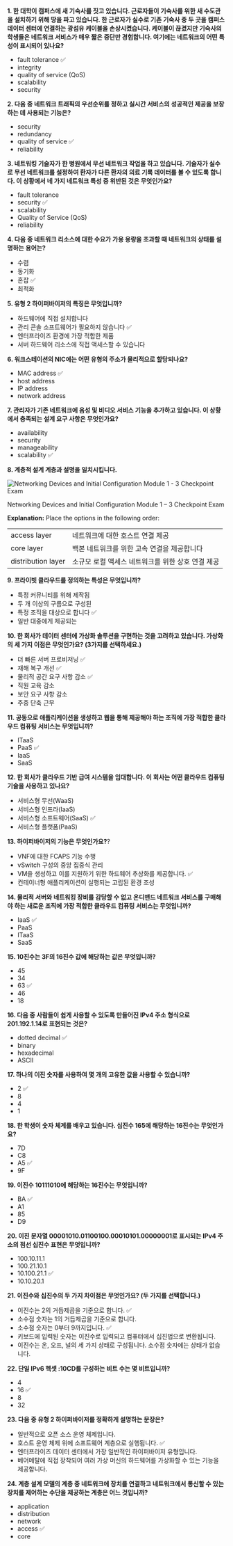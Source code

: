 **1. 한 대학이 캠퍼스에 새 기숙사를 짓고 있습니다. 근로자들이 기숙사를 위한 새 수도관을 설치하기 위해 땅을 파고 있습니다. 한 근로자가 실수로 기존 기숙사 중 두 곳을 캠퍼스 데이터 센터에 연결하는 광섬유 케이블을 손상시켰습니다. 케이블이 끊겼지만 기숙사의 학생들은 네트워크 서비스가 매우 짧은 중단만 경험합니다. 여기에는 네트워크의 어떤 특성이 표시되어 있나요?**

- fault tolerance ✅
- integrity
- quality of service (QoS)
- scalability
- security


**2. 다음 중 네트워크 트래픽의 우선순위를 정하고 실시간 서비스의 성공적인 제공을 보장하는 데 사용되는 기능은?**

- security
- redundancy
- quality of service ✅
- reliability


**3. 네트워킹 기술자가 한 병원에서 무선 네트워크 작업을 하고 있습니다. 기술자가 실수로 무선 네트워크를 설정하여 환자가 다른 환자의 의료 기록 데이터를 볼 수 있도록 합니다. 이 상황에서 네 가지 네트워크 특성 중 위반된 것은 무엇인가요?**

- fault tolerance
- security ✅
- scalability
- Quality of Service (QoS)
- reliability


**4. 다음 중 네트워크 리소스에 대한 수요가 가용 용량을 초과할 때 네트워크의 상태를 설명하는 용어는?**

- 수렴  
- 동기화  
- 혼잡 ✅  
- 최적화


**5. 유형 2 하이퍼바이저의 특징은 무엇입니까?**  
  
- 하드웨어에 직접 설치합니다  
- 관리 콘솔 소프트웨어가 필요하지 않습니다  ✅
- 엔터프라이즈 환경에 가장 적합한 제품  
- 서버 하드웨어 리소스에 직접 액세스할 수 있습니다


**6. 워크스테이션의 NIC에는 어떤 유형의 주소가 물리적으로 할당되나요?**

- MAC address ✅
- host address
- IP address
- network address


**7. 관리자가 기존 네트워크에 음성 및 비디오 서비스 기능을 추가하고 있습니다. 이 상황에서 충족되는 설계 요구 사항은 무엇인가요?**

- availability
- security
- manageability
- scalability ✅


**8. 계층적 설계 계층과 설명을 일치시킵니다.**

![Networking Devices and Initial Configuration Module 1 - 3 Checkpoint Exam](https://itexamanswers.net/wp-content/uploads/2022/07/2022-07-23_223601.jpg)

Networking Devices and Initial Configuration Module 1 – 3 Checkpoint Exam

**Explanation:** Place the options in the following order:

|                    |                              |
| ------------------ | ---------------------------- |
| access layer       | 네트워크에 대한 호스트 연결 제공           |
| core layer         | 백본 네트워크를 위한 고속 연결을 제공합니다     |
| distribution layer | 소규모 로컬 액세스 네트워크를 위한 상호 연결 제공 |

**9. 프라이빗 클라우드를 정의하는 특성은 무엇입니까?**  
  
- 특정 커뮤니티를 위해 제작됨  
- 두 개 이상의 구름으로 구성된  
- 특정 조직을 대상으로 합니다  ✅
- 일반 대중에게 제공되는


**10. 한 회사가 데이터 센터에 가상화 솔루션을 구현하는 것을 고려하고 있습니다. 가상화의 세 가지 이점은 무엇인가요? (3가지를 선택하세요.)**  
  
- 더 빠른 서버 프로비저닝  ✅
- 재해 복구 개선  ✅
- 물리적 공간 요구 사항 감소  ✅
- 직원 교육 감소  
- 보안 요구 사항 감소  
- 주중 단축 근무


**11. 공동으로 애플리케이션을 생성하고 웹을 통해 제공해야 하는 조직에 가장 적합한 클라우드 컴퓨팅 서비스는 무엇입니까?**

- ITaaS
- PaaS ✅
- IaaS
- SaaS


**12. 한 회사가 클라우드 기반 급여 시스템을 임대합니다. 이 회사는 어떤 클라우드 컴퓨팅 기술을 사용하고 있나요?**  
  
- 서비스형 무선(WaaS)  
- 서비스형 인프라(IaaS)  
- 서비스형 소프트웨어(SaaS)  ✅
- 서비스형 플랫폼(PaaS)


**13. 하이퍼바이저의 기능은 무엇인가요?**?  
  
- VNF에 대한 FCAPS 기능 수행  
- vSwitch 구성의 중앙 집중식 관리  
- VM을 생성하고 이를 지원하기 위한 하드웨어 추상화를 제공합니다. ✅  
- 컨테이너형 애플리케이션이 실행되는 고립된 환경 조성


**14. 물리적 서버와 네트워킹 장비를 감당할 수 없고 온디맨드 네트워크 서비스를 구매해야 하는 새로운 조직에 가장 적합한 클라우드 컴퓨팅 서비스는 무엇입니까?**

- IaaS ✅
- PaaS
- ITaaS
- SaaS


**15. 10진수는 3F의 16진수 값에 해당하는 값은 무엇입니까?**

- 45
- 34
- 63 ✅
- 46
- 18


**16. 다음 중 사람들이 쉽게 사용할 수 있도록 만들어진 IPv4 주소 형식으로 201.192.1.14로 표현되는 것은?**

- dotted decimal ✅
- binary
- hexadecimal
- ASCII


**17. 하나의 이진 숫자를 사용하여 몇 개의 고유한 값을 사용할 수 있습니까?**

- 2 ✅
- 8
- 4
- 1


**18. 한 학생이 숫자 체계를 배우고 있습니다. 십진수 165에 해당하는 16진수는 무엇인가요?**

- 7D
- C8
- A5 ✅
- 9F


**19. 이진수 10111010에 해당하는 16진수는 무엇입니까?**

- BA ✅
- A1
- 85
- D9


**20. 이진 문자열 00001010.01100100.00010101.00000001로 표시되는 IPv4 주소의 점선 십진수 표현은 무엇입니까?**

- 100.10.11.1
- 100.21.10.1
- 10.100.21.1 ✅
- 10.10.20.1


**21. 이진수와 십진수의 두 가지 차이점은 무엇인가요? (두 가지를 선택합니다.)**  
  
- 이진수는 2의 거듭제곱을 기준으로 합니다. ✅  
- 소수점 숫자는 1의 거듭제곱을 기준으로 합니다.  
- 소수점 숫자는 0부터 9까지입니다. ✅  
- 키보드에 입력된 숫자는 이진수로 입력되고 컴퓨터에서 십진법으로 변환됩니다.  
- 이진수는 온, 오프, 널의 세 가지 상태로 구성됩니다. 소수점 숫자에는 상태가 없습니다.



**22. 단일 IPv6 헥셋 :10CD를 구성하는 비트 수는 몇 비트입니까?**

- 4
- 16 ✅
- 8
- 32


**23. 다음 중 유형 2 하이퍼바이저를 정확하게 설명하는 문장은?**

- 일반적으로 오픈 소스 운영 체제입니다.  
- 호스트 운영 체제 위에 소프트웨어 계층으로 실행됩니다. ✅  
- 엔터프라이즈 데이터 센터에서 가장 일반적인 하이퍼바이저 유형입니다.  
- 베어메탈에 직접 장착되어 여러 가상 머신의 하드웨어를 가상화할 수 있는 기능을 제공합니다.

**24. 계층 설계 모델의 계층 중 네트워크에 장치를 연결하고 네트워크에서 통신할 수 있는 장치를 제어하는 수단을 제공하는 계층은 어느 것입니까?**

- application
- distribution
- network
- access ✅
- core